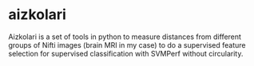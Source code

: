aizkolari
=========

Aizkolari is a set of tools in python to measure distances from different groups of Nifti images (brain MRI in my case) to do a supervised feature selection for supervised classification with SVMPerf without circularity.
